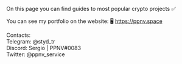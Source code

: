 On this page you can find guides to most popular crypto projects ✅

You can see my portfolio on the website: 🖥 https://ppnv.space

Contacts:  <br>
Telegram: @styd_tr  <br>
Discord: Sergio | PPNV#0083 <br>
Twitter: @ppnv_service
